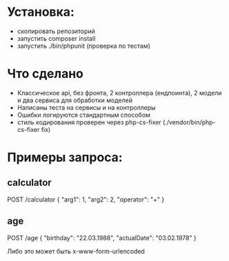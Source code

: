 # Установка:

- скопировать репозиторий
- запустить composer install
- запустить ./bin/phpunit (проверка по тестам)

# Что сделано

- Классическое api, без фронта, 2 контроллера (ендпоинта), 2 модели и два сервиса для обработки моделей
- Написаны теста на сервисы и на контроллеры
- Ошибки логируются стандартным способом
- стиль кодирования проверен через php-cs-fixer (./vendor/bin/php-cs-fixer fix)

# Примеры запроса:
## calculator

POST /calculator
{
    "arg1": 1,
    "arg2": 2,
    "operator": "+"
}


## age

POST /age
{
    "birthday": "22.03.1988",
    "actualDate": "03.02.1978"
}

Либо это может быть x-www-form-urlencoded
